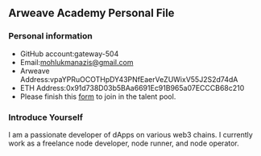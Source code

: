 ## Arweave Academy Personal File

### Personal information

- GitHub account:gateway-504
- Email:mohlukmanazis@gmail.com 
- Arweave Address:vpaYPRuOCOTHpDY43PNfEaerVeZUWixV55J2S2d74dA
- ETH Address:0x91d738D03b5BAa6691Ec91B965a07ECCCB68c210
- Please finish this [form](https://docs.google.com/forms/d/e/1FAIpQLSfWA5fIIcBgmRppm3jNz5vmf9Mai_QMVil-2pO4r7YKn_Zhtw/viewform?usp=sf_link) to join in the talent pool.

### Introduce Yourself
I am a passionate developer of dApps on various web3 chains. I currently work as a freelance node developer, node runner, and node operator.


